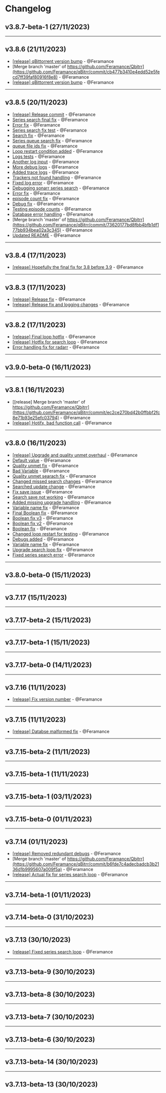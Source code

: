 # Changelog

## v3.8.7-beta-1 (27/11/2023)

---

## v3.8.6 (21/11/2023)
- [[release] qBittorrent version bump](https://github.com/Feramance/qBitrr/commit/3d8b8a32663ec996e746f6aafeb2ee2eb60d3e71) - @Feramance
- [Merge branch 'master' of https://github.com/Feramance/Qbitrr](https://github.com/Feramance/qBitrr/commit/cb477b3410e4edd52e5fecd7ff39faf80916f8e8) - @Feramance
- [[release] qBittorrent version bump](https://github.com/Feramance/qBitrr/commit/0506ec53b878e65a0d55b0ad1297b4bb29090101) - @Feramance

---

## v3.8.5 (20/11/2023)
- [[release] Release commit](https://github.com/Feramance/qBitrr/commit/6078ab5992f949e8d5fc473bb6ac5d65e6939ca5) - @Feramance
- [Series search final fix](https://github.com/Feramance/qBitrr/commit/00ec3ccdf1f5c27ac45557d7b5df8f8f7164954b) - @Feramance
- [Error fix](https://github.com/Feramance/qBitrr/commit/be03f498432518db2825b0859d2676f04fd40394) - @Feramance
- [Series search fix test](https://github.com/Feramance/qBitrr/commit/b12c3d86f6f8748fae0a152f1388ca3559c823c8) - @Feramance
- [Search fix](https://github.com/Feramance/qBitrr/commit/154e7dee0cd591b1899d55a6b2dbbe865e68751a) - @Feramance
- [Series queue search fix](https://github.com/Feramance/qBitrr/commit/e53fddf8a7a351090a9a030606eb0742244c335e) - @Feramance
- [queue file ids fix](https://github.com/Feramance/qBitrr/commit/dc3f085855ddace2f7b9b55442d2be3917eaf6e9) - @Feramance
- [Loop restart condition added](https://github.com/Feramance/qBitrr/commit/31bbc14e0e16ad7a973c009359d1a3e6a001a9d5) - @Feramance
- [Logs tests](https://github.com/Feramance/qBitrr/commit/3fdc0380421a957dd88f73873be26bdabcc0f133) - @Feramance
- [Another log input](https://github.com/Feramance/qBitrr/commit/8683e8698f1d8118e822cc49dd985062180a2679) - @Feramance
- [More debug logs](https://github.com/Feramance/qBitrr/commit/a5c7c8658147ffbe64a194e0fad2afbbc3bbf63e) - @Feramance
- [Added trace logs](https://github.com/Feramance/qBitrr/commit/99047036dbf484c07acb1e09316a6975ac8d1082) - @Feramance
- [Trackers not found handling](https://github.com/Feramance/qBitrr/commit/d1e4aab2d61abe8fd019876119e465e6dff94300) - @Feramance
- [Fixed log error](https://github.com/Feramance/qBitrr/commit/33c1d31ed7e3c73be93146696b3e58e0bd4e7c28) - @Feramance
- [Debugging sonarr series search](https://github.com/Feramance/qBitrr/commit/9a4b5b0d0aa0a4b98e99982fb3ae8afa4a297757) - @Feramance
- [Error fix](https://github.com/Feramance/qBitrr/commit/d2d65fa7d732a11ed5d635ddf86354ac751a4330) - @Feramance
- [episode count fix](https://github.com/Feramance/qBitrr/commit/564222ebaf1256fafb85cdc5b951242da71ffa73) - @Feramance
- [Debug fix](https://github.com/Feramance/qBitrr/commit/2a322d37268b5060d294149b8297e64a7e306222) - @Feramance
- [Testing episode counts](https://github.com/Feramance/qBitrr/commit/8bfe92379493ef5773ea9b0b3ada21e87eb82866) - @Feramance
- [Database error handling](https://github.com/Feramance/qBitrr/commit/e9e7e1c0a8dc8296e178c1efa5c8b0a9cf8ce4a6) - @Feramance
- [Merge branch 'master' of https://github.com/Feramance/Qbitrr](https://github.com/Feramance/qBitrr/commit/73620177bd8fbb4bfb1df177bb934bea02a3c345) - @Feramance
- [Updated README](https://github.com/Feramance/qBitrr/commit/2ae9cf7bf967904b26c495a5a0f4f2e3f7fa5cbe) - @Feramance

---

## v3.8.4 (17/11/2023)
- [[release] Hopefully the final fix for 3.8 before 3.9](https://github.com/Feramance/qBitrr/commit/cd55708e29a09e9a289549414713af7e42583c5d) - @Feramance

---

## v3.8.3 (17/11/2023)
- [[release] Release fix](https://github.com/Feramance/qBitrr/commit/8317b993cd2b1650327665b63152bb207163d01f) - @Feramance
- [[release] Release fix and logging changes](https://github.com/Feramance/qBitrr/commit/ed3a58dae64f98d8d2add6182940688117331210) - @Feramance

---

## v3.8.2 (17/11/2023)
- [[release] Final loop hotfix](https://github.com/Feramance/qBitrr/commit/91404932645c03a8a06ee54201e1c75ccd11cf55) - @Feramance
- [[release] Hotfix for search loop](https://github.com/Feramance/qBitrr/commit/4ababfb6ab7616fd53cf150342a3dde0db282c62) - @Feramance
- [Error handling fix for radarr](https://github.com/Feramance/qBitrr/commit/9976a3c97ff26ea19dede9287bce3ccda9b6a1dd) - @Feramance

---

## v3.9.0-beta-0 (16/11/2023)

---

## v3.8.1 (16/11/2023)
- [[release] Merge branch 'master' of https://github.com/Feramance/Qbitrr](https://github.com/Feramance/qBitrr/commit/ec2ce270bd42b0ffbbf2fc8e71b93e25efc03794) - @Feramance
- [[release] Hotifx, bad function call](https://github.com/Feramance/qBitrr/commit/2eaaf72c60723267be4dfde335fbcb681fd51179) - @Feramance

---

## v3.8.0 (16/11/2023)
- [[release] Upgrade and quality unmet overhaul](https://github.com/Feramance/qBitrr/commit/33bfeb0930b47b34a588f29ead71e39aceb9cf8a) - @Feramance
- [Default value](https://github.com/Feramance/qBitrr/commit/0bad72a1b20b29df30e2190559488f63d3283a12) - @Feramance
- [Quality unmet fix](https://github.com/Feramance/qBitrr/commit/e6cbd51550e70ce52bd6004527c0da51f2bb6cd0) - @Feramance
- [Bad Variable](https://github.com/Feramance/qBitrr/commit/09c77e439ffebfc95b26b55976737d4c31a77ee7) - @Feramance
- [Quality unmet searach fix](https://github.com/Feramance/qBitrr/commit/4314dff9ca1256960322b412e00852a83eb74773) - @Feramance
- [Changed missed search changes](https://github.com/Feramance/qBitrr/commit/46735fccf9aba11a0f50133d93ad0bd6c67ae7d6) - @Feramance
- [Searched update change](https://github.com/Feramance/qBitrr/commit/497ab2bc4279fc3b9b4d41ff8cf88630af5a6921) - @Feramance
- [Fix save issue](https://github.com/Feramance/qBitrr/commit/40e257085bd26109d2138cc524ad09a6492ceecd) - @Feramance
- [Search save not working](https://github.com/Feramance/qBitrr/commit/224ba9d03d30fc58f30492d15094549946275bd1) - @Feramance
- [Added missing upgrade handling](https://github.com/Feramance/qBitrr/commit/6a45f433609244533e941d0456b6f322782a10d1) - @Feramance
- [Variable name fix](https://github.com/Feramance/qBitrr/commit/cf49b986c3b2855dff9232ce658e6a566beb105e) - @Feramance
- [Final Boolean fix](https://github.com/Feramance/qBitrr/commit/079fe1866656f2cf8b7535627f754a5c13564ddb) - @Feramance
- [Boolean fix v3](https://github.com/Feramance/qBitrr/commit/7e6b330440c600f4b92090135d8a1fd4a7a8ef14) - @Feramance
- [Boolean fix v2](https://github.com/Feramance/qBitrr/commit/4714624a0bc313ab77133f6d712eb7d542ed91fb) - @Feramance
- [Boolean fix](https://github.com/Feramance/qBitrr/commit/df158fc0334514509e6179f1903e13d34a824ba3) - @Feramance
- [Changed loop restart for testing](https://github.com/Feramance/qBitrr/commit/b5495aa7ff487cb910caa1ac92dea57ecbffddfd) - @Feramance
- [Debugs added](https://github.com/Feramance/qBitrr/commit/4f24ebd5d56148c69d5e621faa4d1445ca594b1f) - @Feramance
- [Variable name fix](https://github.com/Feramance/qBitrr/commit/505feeba1ba6f9585c9e4552d8be04708315dfab) - @Feramance
- [Upgrade search loop fix](https://github.com/Feramance/qBitrr/commit/0a6be3fe7798166fc6511a81843ea9bd7ee86ff6) - @Feramance
- [Fixed series search error](https://github.com/Feramance/qBitrr/commit/2b071467d8acd0013c35082233c590d23a052941) - @Feramance

---

## v3.8.0-beta-0 (15/11/2023)

---

## v3.7.17 (15/11/2023)

---

## v3.7.17-beta-2 (15/11/2023)

---

## v3.7.17-beta-1 (15/11/2023)

---

## v3.7.17-beta-0 (14/11/2023)

---

## v3.7.16 (11/11/2023)
- [[release] Fix version number](https://github.com/Feramance/qBitrr/commit/94897faa7a6e03f6a1dcec0de60dff908b0fb7d1) - @Feramance

---

## v3.7.15 (11/11/2023)
- [[release] Databse malformed fix](https://github.com/Feramance/qBitrr/commit/78458d8940acf6362a3f17ce75bee8435b56baea) - @Feramance

---

## v3.7.15-beta-2 (11/11/2023)

---

## v3.7.15-beta-1 (11/11/2023)

---

## v3.7.15-beta-1 (03/11/2023)

---

## v3.7.15-beta-0 (01/11/2023)

---

## v3.7.14 (01/11/2023)
- [[release] Removed redundant debugs](https://github.com/Feramance/qBitrr/commit/d31f906c5172a392656bcb3244801849a0f698c7) - @Feramance
- [Merge branch 'master' of https://github.com/Feramance/Qbitrr](https://github.com/Feramance/qBitrr/commit/b6fde7c4adecbadcb3b2136d1b9995607a009f5a) - @Feramance
- [[release] Actual fix for series search loop](https://github.com/Feramance/qBitrr/commit/dd6dc298c60728eca6d30a86b07d06fa5a30c892) - @Feramance

---

## v3.7.14-beta-1 (01/11/2023)

---

## v3.7.14-beta-0 (31/10/2023)

---

## v3.7.13 (30/10/2023)
- [[release] Fixed series search loop](https://github.com/Feramance/qBitrr/commit/3194c816ae7b91d860b7a969871ebbe8fcaaa92c) - @Feramance

---

## v3.7.13-beta-9 (30/10/2023)

---

## v3.7.13-beta-8 (30/10/2023)

---

## v3.7.13-beta-7 (30/10/2023)

---

## v3.7.13-beta-6 (30/10/2023)

---

## v3.7.13-beta-14 (30/10/2023)

---

## v3.7.13-beta-13 (30/10/2023)

